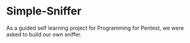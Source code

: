 # Simple-Sniffer
As a guided self learning project for Programming for Pentest, we were asked to build our own sniffer.
